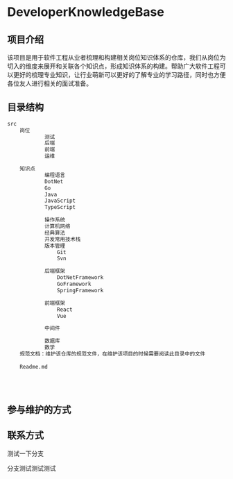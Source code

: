 # DeveloperKnowledgeBase

## 项目介绍
该项目是用于软件工程从业者梳理和构建相关岗位知识体系的仓库，我们从岗位为切入的维度来展开和关联各个知识点，形成知识体系的构建。帮助广大软件工程可以更好的梳理专业知识，让行业萌新可以更好的了解专业的学习路径，同时也方便各位友人进行相关的面试准备。
## 目录结构

```txt
src
  	岗位
      		测试
      		后端
      		前端
      		运维

  	知识点
      		编程语言
			DotNet
			Go
			Java
			JavaScript
			TypeScript

      		操作系统
      		计算机网络
      		经典算法
      		开发常用技术栈
			版本管理
				Git
				Svn

			后端框架
				DotNetFramework
				GoFramework
				SpringFramework

			前端框架
				React
				Vue

			中间件

      		数据库
      		数学
    规范文档：维护该仓库的规范文件，在维护该项目的时候需要阅读此目录中的文件
            
    Readme.md
    
	
   
```

## 参与维护的方式

## 联系方式
测试一下分支

分支测试测试测试
